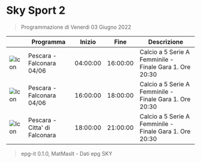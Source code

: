 # Sky Sport 2
> Programmazione di Venerdì 03 Giugno 2022

||Programma|Inizio|Fine|Descrizione|
|---|---|---|---|---|
|![Icon](https://guidatv.sky.it/uuid/sportcalcio_cover_gc2KOQiZI.png)|Pescara - Falconara 04/06|04:00:00|16:00:00|Calcio a 5 Serie A Femminile - Finale Gara 1. Ore 20:30
|![Icon](https://guidatv.sky.it/uuid/sportcalcio_cover_gc2KOQiZI.png)|Pescara - Falconara 04/06|16:00:00|18:00:00|Calcio a 5 Serie A Femminile - Finale Gara 1. Ore 20:30
|![Icon](https://guidatv.sky.it/uuid/9aaf8321-6d47-4dbe-986a-f3473a63cafa/cover?md5ChecksumParam=fe175e6734236b1b161d282cb9edec20)|Pescara - Citta&#039; di Falconara|18:00:00|21:00:00|Calcio a 5 Serie A Femminile - Finale Gara 1. Ore 20:30



 > epg-it 0.1.0, MatMasIt - Dati epg SKY